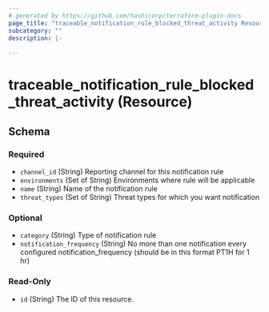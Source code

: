 ```yaml
---
# generated by https://github.com/hashicorp/terraform-plugin-docs
page_title: "traceable_notification_rule_blocked_threat_activity Resource - terraform-provider-traceable"
subcategory: ""
description: |-
  
---
```


# traceable_notification_rule_blocked_threat_activity (Resource)





<!-- schema generated by tfplugindocs -->
## Schema

### Required

- `channel_id` (String) Reporting channel for this notification rule
- `environments` (Set of String) Environments where rule will be applicable
- `name` (String) Name of the notification rule
- `threat_types` (Set of String) Threat types for which you want notification

### Optional

- `category` (String) Type of notification rule
- `notification_frequency` (String) No more than one notification every configured notification_frequency (should be in this format PT1H for 1 hr)

### Read-Only

- `id` (String) The ID of this resource.
